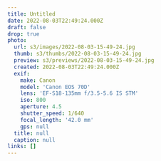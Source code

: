 ```yaml
---
title: Untitled
date: 2022-08-03T22:49:24.000Z
draft: false
drop: true
photo:
  url: s3/images/2022-08-03-15-49-24.jpg
  thumb: s3/thumbs/2022-08-03-15-49-24.jpg
  preview: s3/previews/2022-08-03-15-49-24.jpg
  created: 2022-08-03T22:49:24.000Z
  exif:
    make: Canon
    model: 'Canon EOS 70D'
    lens: 'EF-S18-135mm f/3.5-5.6 IS STM'
    iso: 800
    aperture: 4.5
    shutter_speed: 1/640
    focal_length: '42.0 mm'
    gps: null
  title: null
  caption: null
links: []
---
```

